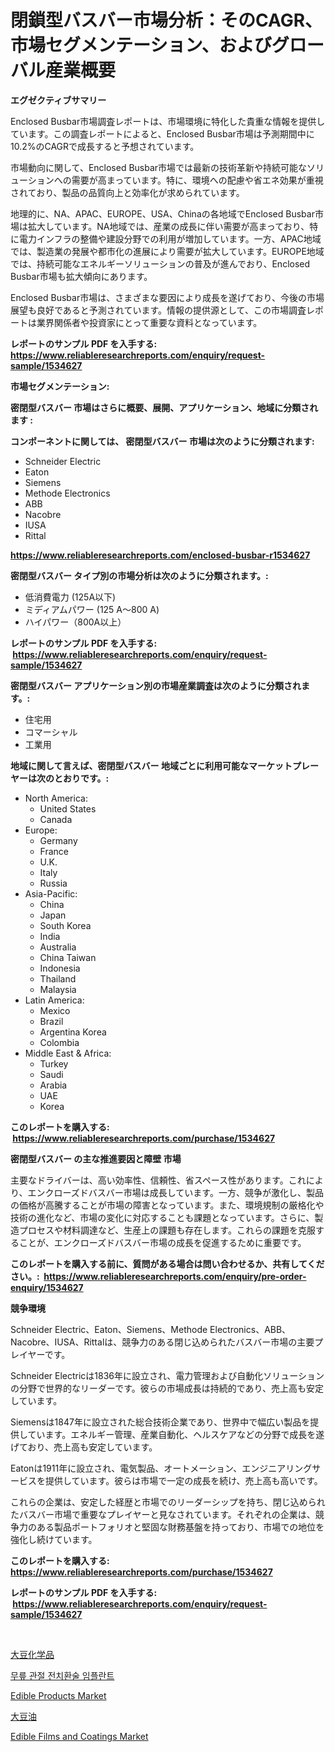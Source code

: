 <p><h1>閉鎖型バスバー市場分析：そのCAGR、市場セグメンテーション、およびグローバル産業概要</h1></p><p><strong>エグゼクティブサマリー</strong></p>
<p><p>Enclosed Busbar市場調査レポートは、市場環境に特化した貴重な情報を提供しています。この調査レポートによると、Enclosed Busbar市場は予測期間中に10.2%のCAGRで成長すると予想されています。</p><p>市場動向に関して、Enclosed Busbar市場では最新の技術革新や持続可能なソリューションへの需要が高まっています。特に、環境への配慮や省エネ効果が重視されており、製品の品質向上と効率化が求められています。</p><p>地理的に、NA、APAC、EUROPE、USA、Chinaの各地域でEnclosed Busbar市場は拡大しています。NA地域では、産業の成長に伴い需要が高まっており、特に電力インフラの整備や建設分野での利用が増加しています。一方、APAC地域では、製造業の発展や都市化の進展により需要が拡大しています。EUROPE地域では、持続可能なエネルギーソリューションの普及が進んでおり、Enclosed Busbar市場も拡大傾向にあります。</p><p>Enclosed Busbar市場は、さまざまな要因により成長を遂げており、今後の市場展望も良好であると予測されています。情報の提供源として、この市場調査レポートは業界関係者や投資家にとって重要な資料となっています。</p></p>
<p><strong>レポートのサンプル PDF を入手する: <a href="https://www.reliableresearchreports.com/enquiry/request-sample/1534627">https://www.reliableresearchreports.com/enquiry/request-sample/1534627</a></strong></p>
<p><strong>市場セグメンテーション:</strong></p>
<p><strong> 密閉型バスバー 市場はさらに概要、展開、アプリケーション、地域に分類されます :</strong></p>
<p><strong>コンポーネントに関しては、 密閉型バスバー 市場は次のように分類されます: &nbsp;</strong></p>
<p><ul><li>Schneider Electric</li><li>Eaton</li><li>Siemens</li><li>Methode Electronics</li><li>ABB</li><li>Nacobre</li><li>IUSA</li><li>Rittal</li></ul></p>
<p><strong><a href="https://www.reliableresearchreports.com/enclosed-busbar-r1534627">https://www.reliableresearchreports.com/enclosed-busbar-r1534627</a></strong></p>
<p><strong> 密閉型バスバー タイプ別の市場分析は次のように分類されます。:</strong></p>
<p><ul><li>低消費電力 (125A以下)</li><li>ミディアムパワー (125 A～800 A)</li><li>ハイパワー（800A以上）</li></ul></p>
<p><strong>レポートのサンプル PDF を入手する: &nbsp;<a href="https://www.reliableresearchreports.com/enquiry/request-sample/1534627">https://www.reliableresearchreports.com/enquiry/request-sample/1534627</a></strong></p>
<p><strong> 密閉型バスバー アプリケーション別の市場産業調査は次のように分類されます。:</strong></p>
<p><ul><li>住宅用</li><li>コマーシャル</li><li>工業用</li></ul></p>
<p><strong>地域に関して言えば、密閉型バスバー 地域ごとに利用可能なマーケットプレーヤーは次のとおりです。:</strong></p>
<p><ul>
    <li>
        North America:
        <ul>
            <li>United States</li>
            <li>Canada</li>
        </ul>
    </li>
    <li>
        Europe:
        <ul>
            <li>Germany</li>
            <li>France</li>
            <li>U.K.</li>
            <li>Italy</li>
            <li>Russia</li>
        </ul>
    </li>
    <li>
        Asia-Pacific:
        <ul>
            <li>China</li>
            <li>Japan</li>
            <li>South Korea</li>
            <li>India</li>
            <li>Australia</li>
            <li>China Taiwan</li>
            <li>Indonesia</li>
            <li>Thailand</li>
            <li>Malaysia</li>
        </ul>
    </li>
    <li>
        Latin America:
        <ul>
            <li>Mexico</li>
            <li>Brazil</li>
            <li>Argentina Korea</li>
            <li>Colombia</li>
        </ul>
    </li>
    <li>
        Middle East & Africa:
        <ul>
            <li>Turkey</li>
            <li>Saudi</li>
            <li>Arabia</li>
            <li>UAE</li>
            <li>Korea</li>
        </ul>
    </li>
    </ul></p>
<p><strong>このレポートを購入する: &nbsp;<a href="https://www.reliableresearchreports.com/purchase/1534627">https://www.reliableresearchreports.com/purchase/1534627</a></strong></p>
<p><strong>密閉型バスバー の主な推進要因と障壁 市場</strong></p>
<p><p>主要なドライバーは、高い効率性、信頼性、省スペース性があります。これにより、エンクローズドバスバー市場は成長しています。一方、競争が激化し、製品の価格が高騰することが市場の障害となっています。また、環境規制の厳格化や技術の進化など、市場の変化に対応することも課題となっています。さらに、製造プロセスや材料調達など、生産上の課題も存在します。これらの課題を克服することが、エンクローズドバスバー市場の成長を促進するために重要です。</p></p>
<p><strong>このレポートを購入する前に、質問がある場合は問い合わせるか、共有してください。:&nbsp; <a href="https://www.reliableresearchreports.com/enquiry/pre-order-enquiry/1534627">https://www.reliableresearchreports.com/enquiry/pre-order-enquiry/1534627</a></strong></p>
<p><strong>競争環境</strong></p>
<p><p>Schneider Electric、Eaton、Siemens、Methode Electronics、ABB、Nacobre、IUSA、Rittalは、競争力のある閉じ込められたバスバー市場の主要プレイヤーです。 </p><p>Schneider Electricは1836年に設立され、電力管理および自動化ソリューションの分野で世界的なリーダーです。彼らの市場成長は持続的であり、売上高も安定しています。 </p><p>Siemensは1847年に設立された総合技術企業であり、世界中で幅広い製品を提供しています。エネルギー管理、産業自動化、ヘルスケアなどの分野で成長を遂げており、売上高も安定しています。 </p><p>Eatonは1911年に設立され、電気製品、オートメーション、エンジニアリングサービスを提供しています。彼らは市場で一定の成長を続け、売上高も高いです。 </p><p>これらの企業は、安定した経歴と市場でのリーダーシップを持ち、閉じ込められたバスバー市場で重要なプレイヤーと見なされています。それぞれの企業は、競争力のある製品ポートフォリオと堅固な財務基盤を持っており、市場での地位を強化し続けています。</p></p>
<p><strong>このレポートを購入する: &nbsp; <a href="https://www.reliableresearchreports.com/purchase/1534627">https://www.reliableresearchreports.com/purchase/1534627</a></strong></p>
<p><strong>レポートのサンプル PDF を入手する: &nbsp;<a href="https://www.reliableresearchreports.com/enquiry/request-sample/1534627">https://www.reliableresearchreports.com/enquiry/request-sample/1534627</a></strong><strong></strong></p>
<p>&nbsp;</p>
<p><p><a href="https://github.com/AaronVargas43/Market-Research-Report-List-1/blob/main/601695517937.md">大豆化学品</a></p><p><a href="https://github.com/Madalyell456456/Market-Research-Report-List-1/blob/main/438275916485.md">무릎 관절 전치환술 임플란트</a></p><p><a href="https://github.com/vimar16th/Market-Research-Report-List-4/blob/main/edible-products-market.md">Edible Products Market</a></p><p><a href="https://github.com/CloydAbbott2023/Market-Research-Report-List-1/blob/main/818455017938.md">大豆油</a></p><p><a href="https://github.com/luckyshygirl/Market-Research-Report-List-4/blob/main/edible-films-and-coatings-market.md">Edible Films and Coatings Market</a></p></p>
